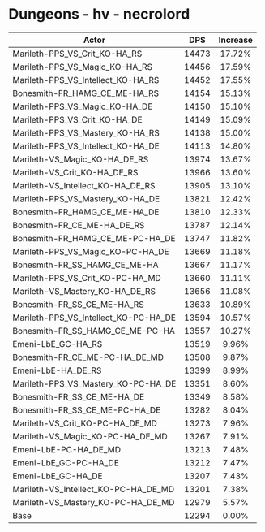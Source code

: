 # Dungeons - hv - necrolord
| Actor | DPS | Increase |
|---|:---:|:---:|
|Marileth-PPS_VS_Crit_KO-HA_RS|14473|17.72%|
|Marileth-PPS_VS_Magic_KO-HA_RS|14456|17.59%|
|Marileth-PPS_VS_Intellect_KO-HA_RS|14452|17.55%|
|Bonesmith-FR_HAMG_CE_ME-HA_RS|14154|15.13%|
|Marileth-PPS_VS_Magic_KO-HA_DE|14150|15.10%|
|Marileth-PPS_VS_Crit_KO-HA_DE|14149|15.09%|
|Marileth-PPS_VS_Mastery_KO-HA_RS|14138|15.00%|
|Marileth-PPS_VS_Intellect_KO-HA_DE|14113|14.80%|
|Marileth-VS_Magic_KO-HA_DE_RS|13974|13.67%|
|Marileth-VS_Crit_KO-HA_DE_RS|13966|13.60%|
|Marileth-VS_Intellect_KO-HA_DE_RS|13905|13.10%|
|Marileth-PPS_VS_Mastery_KO-HA_DE|13821|12.42%|
|Bonesmith-FR_HAMG_CE_ME-HA_DE|13810|12.33%|
|Bonesmith-FR_CE_ME-HA_DE_RS|13787|12.14%|
|Bonesmith-FR_HAMG_CE_ME-PC-HA_DE|13747|11.82%|
|Marileth-PPS_VS_Magic_KO-PC-HA_DE|13669|11.18%|
|Bonesmith-FR_SS_HAMG_CE_ME-HA|13667|11.17%|
|Marileth-PPS_VS_Crit_KO-PC-HA_MD|13660|11.11%|
|Marileth-VS_Mastery_KO-HA_DE_RS|13656|11.08%|
|Bonesmith-FR_SS_CE_ME-HA_RS|13633|10.89%|
|Marileth-PPS_VS_Intellect_KO-PC-HA_DE|13594|10.57%|
|Bonesmith-FR_SS_HAMG_CE_ME-PC-HA|13557|10.27%|
|Emeni-LbE_GC-HA_RS|13519|9.96%|
|Bonesmith-FR_CE_ME-PC-HA_DE_MD|13508|9.87%|
|Emeni-LbE-HA_DE_RS|13399|8.99%|
|Marileth-PPS_VS_Mastery_KO-PC-HA_DE|13351|8.60%|
|Bonesmith-FR_SS_CE_ME-HA_DE|13349|8.58%|
|Bonesmith-FR_SS_CE_ME-PC-HA_DE|13282|8.04%|
|Marileth-VS_Crit_KO-PC-HA_DE_MD|13273|7.96%|
|Marileth-VS_Magic_KO-PC-HA_DE_MD|13267|7.91%|
|Emeni-LbE-PC-HA_DE_MD|13213|7.48%|
|Emeni-LbE_GC-PC-HA_DE|13212|7.47%|
|Emeni-LbE_GC-HA_DE|13207|7.43%|
|Marileth-VS_Intellect_KO-PC-HA_DE_MD|13201|7.38%|
|Marileth-VS_Mastery_KO-PC-HA_DE_MD|12979|5.57%|
|Base|12294|0.00%|
